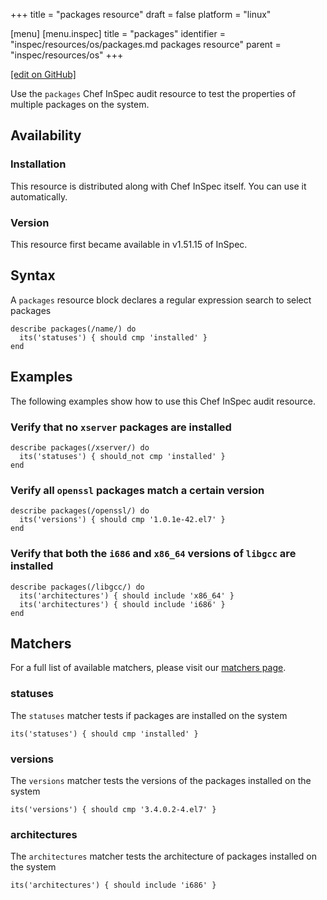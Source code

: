 +++
title = "packages resource"
draft = false
platform = "linux"

[menu]
  [menu.inspec]
    title = "packages"
    identifier = "inspec/resources/os/packages.md packages resource"
    parent = "inspec/resources/os"
+++

[\[edit on GitHub\]](https://github.com/inspec/inspec/blob/master/www/content/inspec/resources/packages.md)

Use the `packages` Chef InSpec audit resource to test the properties of multiple packages on the system.

## Availability

### Installation

This resource is distributed along with Chef InSpec itself. You can use it automatically.

### Version

This resource first became available in v1.51.15 of InSpec.

## Syntax

A `packages` resource block declares a regular expression search to select packages

    describe packages(/name/) do
      its('statuses') { should cmp 'installed' }
    end

## Examples

The following examples show how to use this Chef InSpec audit resource.

### Verify that no `xserver` packages are installed

    describe packages(/xserver/) do
      its('statuses') { should_not cmp 'installed' }
    end

### Verify all `openssl` packages match a certain version

    describe packages(/openssl/) do
      its('versions') { should cmp '1.0.1e-42.el7' }
    end

### Verify that both the `i686` and `x86_64` versions of `libgcc` are installed

    describe packages(/libgcc/) do
      its('architectures') { should include 'x86_64' }
      its('architectures') { should include 'i686' }
    end

## Matchers

For a full list of available matchers, please visit our [matchers page](/inspec/matchers/).

### statuses

The `statuses` matcher tests if packages are installed on the system

    its('statuses') { should cmp 'installed' }

### versions

The `versions` matcher tests the versions of the packages installed on the system

    its('versions') { should cmp '3.4.0.2-4.el7' }

### architectures

The `architectures` matcher tests the architecture of packages installed on the system

    its('architectures') { should include 'i686' }
